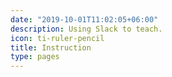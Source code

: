 ```yaml
---
date: "2019-10-01T11:02:05+06:00"
description: Using Slack to teach.
icon: ti-ruler-pencil
title: Instruction
type: pages
---
```

